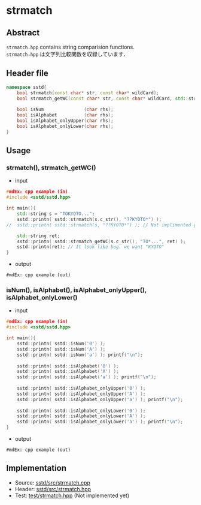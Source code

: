 # strmatch
## Abstract
```strmatch.hpp``` contains string comparision functions.  
```strmatch.hpp``` は文字列比較関数を収録しています．

## Header file
```cpp
namespace sstd{
    bool strmatch(const char* str, const char* wildCard);
    bool strmatch_getWC(const char* str, const char* wildCard, std::string& retWC);
    
    bool isNum               (char rhs);
    bool isAlphabet          (char rhs);
    bool isAlphabet_onlyUpper(char rhs);
    bool isAlphabet_onlyLower(char rhs);
}
```

## Usage
### strmatch(), strmatch_getWC()
- input
```cpp
#mdEx: cpp example (in)
#include <sstd/sstd.hpp>

int main(){
    std::string s = "TOKYOTO...";
    sstd::printn( sstd::strmatch(s.c_str(), "??KYOTO*") );
//  sstd::printn( sstd::strmatch(s, "??KYOTO*") ); // Not implimented yet

    std::string ret;
    sstd::printn( sstd::strmatch_getWC(s.c_str(), "TO*...", ret) );
    sstd::printn(ret); // It look like bug. we want "KYOTO"
}
```
- output  
```
#mdEx: cpp example (out)
```

### isNum(), isAlphabet(), isAlphabet_onlyUpper(), isAlphabet_onlyLower()
- input
```cpp
#mdEx: cpp example (in)
#include <sstd/sstd.hpp>

int main(){
    sstd::printn( sstd::isNum('0') );
    sstd::printn( sstd::isNum('A') );
    sstd::printn( sstd::isNum('a') ); printf("\n");
    
    sstd::printn( sstd::isAlphabet('0') );
    sstd::printn( sstd::isAlphabet('A') );
    sstd::printn( sstd::isAlphabet('a') ); printf("\n");
    
    sstd::printn( sstd::isAlphabet_onlyUpper('0') );
    sstd::printn( sstd::isAlphabet_onlyUpper('A') );
    sstd::printn( sstd::isAlphabet_onlyUpper('a') ); printf("\n");
    
    sstd::printn( sstd::isAlphabet_onlyLower('0') );
    sstd::printn( sstd::isAlphabet_onlyLower('A') );
    sstd::printn( sstd::isAlphabet_onlyLower('a') ); printf("\n");
}
```
- output  
```
#mdEx: cpp example (out)
```

## Implementation
- Source: [sstd/src/strmatch.cpp](https://github.com/admiswalker/SubStandardLibrary-SSTD-/blob/master/sstd/src/strmatch.cpp)
- Header: [sstd/src/strmatch.hpp](https://github.com/admiswalker/SubStandardLibrary-SSTD-/blob/master/sstd/src/strmatch.hpp)
- Test: [test/strmatch.hpp](https://github.com/admiswalker/SubStandardLibrary-SSTD-/blob/master/test/strmatch.hpp)
  (Not implemented yet)

